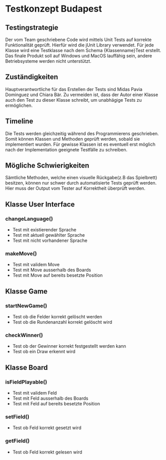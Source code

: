 # Testkonzept Budapest
## Testingstrategie
Der vom Team geschriebene Code wird mittels Unit Tests auf korrekte Funktionalität geprüft. Hierfür wird die jUnit Library verwendet.
Für jede Klasse wird eine Testklasse nach dem Schema {Klassenname}Test erstellt. Das finale Produkt soll auf Windows und MacOS lauffähig sein, andere Betriebsysteme werden nicht unterstützt.

## Zuständigkeiten
Hauptverantwortliche für das Erstellen der Tests sind Midas Pavia Dominguez und Chiara Bär. Zu vermeiden ist, dass der Autor einer Klasse auch den Test zu dieser Klasse schreibt, um unabhägige Tests zu ermöglichen.

## Timeline
Die Tests werden gleichzeitig während des Programmierens geschrieben. Somit können Klassen und Methoden geprüft werden, sobald sie implementiert wurden. Für gewisse Klassen ist es eventuell erst möglich nach der Implementation geeignete Testfälle zu schreiben.
## Mögliche Schwierigkeiten
Sämtliche Methoden, welche einen visuelle Rückgabe(z.B das Spielbrett) besitzen, können nur schwer durch automatisierte Tests geprüft werden. Hier muss der Output vom Tester auf Korrektheit überprüft werden. 
## Klasse User Interface
### changeLanguage()
- Test mit existierender Sprache
- Test mit aktuell gewählter Sprache
- Test mit nicht vorhandener Sprache
### makeMove()
- Test mit validem Move
- Test mit Move ausserhalb des Boards
- Test mit Move auf bereits besetzte Position

## Klasse Game
### startNewGame()
- Test ob die Felder korrekt gelöscht werden
- Test ob die Rundenanzahl korrekt gelöscht wird
### checkWinner()
- Test ob der Gewinner korrekt festgestellt werden kann
- Test ob ein Draw erkennt wird

## Klasse Board
### isFieldPlayable()
- Test mit validem Feld
- Test mit Feld ausserhalb des Boards
- Test mit Feld auf bereits besetzte Position
### setField()
- Test ob Feld korrekt gesetzt wird
### getField()
- Test ob Feld korrekt gelesen wird